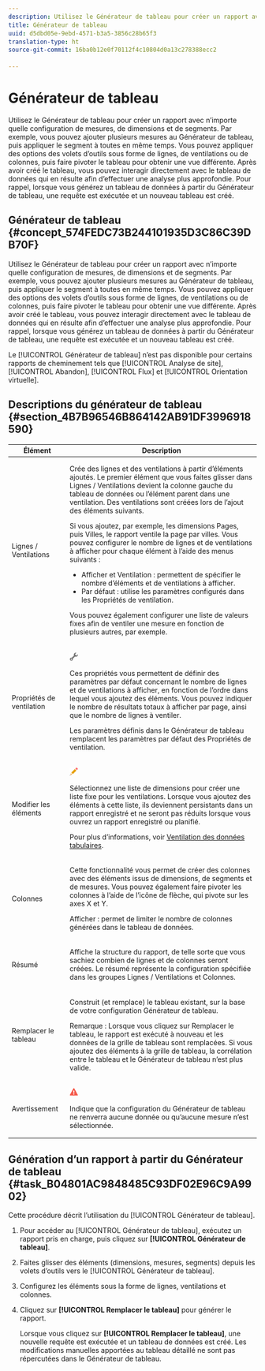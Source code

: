 ```yaml
---
description: Utilisez le Générateur de tableau pour créer un rapport avec n’importe quelle configuration de mesures, de dimensions et de segments. Par exemple, vous pouvez ajouter plusieurs mesures au Générateur de tableau, puis appliquer le segment à toutes en même temps. Vous pouvez appliquer des options des volets d’outils sous forme de lignes, de ventilations ou de colonnes, puis faire pivoter le tableau pour obtenir une vue différente. Après avoir créé le tableau, vous pouvez interagir directement avec le tableau de données qui en résulte afin d’effectuer une analyse plus approfondie. Pour rappel, lorsque vous générez un tableau de données à partir du Générateur de tableau, une requête est exécutée et un nouveau tableau est créé.
title: Générateur de tableau
uuid: d5dbd05e-9ebd-4571-b3a5-3856c28b65f3
translation-type: ht
source-git-commit: 16ba0b12e0f70112f4c10804d0a13c278388ecc2

---
```



# Générateur de tableau

Utilisez le Générateur de tableau pour créer un rapport avec n’importe quelle configuration de mesures, de dimensions et de segments. Par exemple, vous pouvez ajouter plusieurs mesures au Générateur de tableau, puis appliquer le segment à toutes en même temps. Vous pouvez appliquer des options des volets d’outils sous forme de lignes, de ventilations ou de colonnes, puis faire pivoter le tableau pour obtenir une vue différente. Après avoir créé le tableau, vous pouvez interagir directement avec le tableau de données qui en résulte afin d’effectuer une analyse plus approfondie. Pour rappel, lorsque vous générez un tableau de données à partir du Générateur de tableau, une requête est exécutée et un nouveau tableau est créé.

## Générateur de tableau {#concept_574FEDC73B244101935D3C86C39DB70F}

Utilisez le Générateur de tableau pour créer un rapport avec n’importe quelle configuration de mesures, de dimensions et de segments. Par exemple, vous pouvez ajouter plusieurs mesures au Générateur de tableau, puis appliquer le segment à toutes en même temps. Vous pouvez appliquer des options des volets d’outils sous forme de lignes, de ventilations ou de colonnes, puis faire pivoter le tableau pour obtenir une vue différente. Après avoir créé le tableau, vous pouvez interagir directement avec le tableau de données qui en résulte afin d’effectuer une analyse plus approfondie. Pour rappel, lorsque vous générez un tableau de données à partir du Générateur de tableau, une requête est exécutée et un nouveau tableau est créé.

Le [!UICONTROL Générateur de tableau] n’est pas disponible pour certains rapports de cheminement tels que [!UICONTROL Analyse de site], [!UICONTROL Abandon], [!UICONTROL Flux] et [!UICONTROL Orientation virtuelle].

## Descriptions du générateur de tableau {#section_4B7B96546B864142AB91DF3996918590}

<table id="table_C11D78E62DEF48A78B50EFB8669817BC"> 
 <thead> 
  <tr> 
   <th colname="col1" class="entry"> Élément </th> 
   <th colname="col2" class="entry"> Description </th> 
  </tr> 
 </thead>
 <tbody> 
  <tr> 
   <td colname="col1"> <span class="wintitle"> Lignes / Ventilations</span> </td> 
   <td colname="col2"> <p>Crée des lignes et des ventilations à partir d’éléments ajoutés. Le premier élément que vous faites glisser dans <span class="wintitle">Lignes / Ventilations</span> devient la colonne gauche du tableau de données ou l’élément parent dans une ventilation. Des ventilations sont créées lors de l’ajout des éléments suivants. </p> <p>Si vous ajoutez, par exemple, les dimensions Pages, puis Villes, le rapport ventile la page par villes. Vous pouvez configurer le nombre de lignes et de ventilations à afficher pour chaque élément à l’aide des menus suivants : </p> 
    <ul id="ul_702F215DFB814398B8F1879EDFEC103F"> 
     <li id="li_95C4DF2B33524C94BBD2E07397393300">  <span class="uicontrol">Afficher</span> et <span class="uicontrol">Ventilation</span> : permettent de spécifier le nombre d’éléments et de ventilations à afficher. </li> 
     <li id="li_D594C7F31A094D1EA1A070B80794E006"> <span class="uicontrol"> Par défaut</span> : utilise les paramètres configurés dans les <span class="wintitle">Propriétés de ventilation</span>. </li> 
    </ul> <p>Vous pouvez également configurer une liste de valeurs fixes afin de ventiler une mesure en fonction de plusieurs autres, par exemple. </p> </td> 
  </tr> 
  <tr> 
   <td colname="col1"> <span class="wintitle"> Propriétés de ventilation</span> </td> 
   <td colname="col2"> <p><img placement="inline"  src="assets/Settings_Illustrative.png" id="image_C46860621CF94E88AF592B8660F28E57"> </img> </p> <p>Ces propriétés vous permettent de définir des paramètres par défaut concernant le nombre de lignes et de ventilations à afficher, en fonction de l’ordre dans lequel vous ajoutez des éléments. Vous pouvez indiquer le nombre de résultats totaux à afficher par page, ainsi que le nombre de lignes à ventiler. </p> <p>Les paramètres définis dans le <span class="wintitle">Générateur de tableau</span> remplacent les paramètres par défaut des <span class="wintitle">Propriétés de ventilation</span>. </p> </td> 
  </tr> 
  <tr> 
   <td colname="col1"> <span class="wintitle"> Modifier les éléments</span> </td> 
   <td colname="col2"> <p><img  src="assets/Edit_Buttcon.png" id="image_E44BCC4B0BFF453D8564047E3DA2501A"> </img> </p> <p>Sélectionnez une liste de dimensions pour créer une liste fixe pour les ventilations. Lorsque vous ajoutez des éléments à cette liste, ils deviennent persistants dans un rapport enregistré et ne seront pas réduits lorsque vous ouvrez un rapport enregistré ou planifié. </p> <p>Pour plus d’informations, voir <a href="/help/analyze/ad-hoc-analysis/c-reports-configure.md#task_29BEE0AF09DA4625B9B44BAB77D7C841"  >Ventilation des données tabulaires</a>. </p> </td> 
  </tr> 
  <tr> 
   <td colname="col1"> <span class="wintitle"> Colonnes</span> </td> 
   <td colname="col2"> <p>Cette fonctionnalité vous permet de créer des colonnes avec des éléments issus de dimensions, de segments et de mesures. Vous pouvez également faire pivoter les colonnes à l’aide de l’icône de flèche, qui pivote sur les axes X et Y. </p> <p> <span class="uicontrol"> Afficher</span> : permet de limiter le nombre de colonnes générées dans le tableau de données. </p> </td> 
  </tr> 
  <tr> 
   <td colname="col1"> <span class="wintitle"> Résumé</span> </td> 
   <td colname="col2"> <p>Affiche la structure du rapport, de telle sorte que vous sachiez combien de lignes et de colonnes seront créées. Le résumé représente la configuration spécifiée dans les groupes <span class="uicontrol">Lignes / Ventilations</span> et <span class="uicontrol">Colonnes</span>. </p> </td> 
  </tr> 
  <tr> 
   <td colname="col1"> <span class="wintitle"> Remplacer le tableau</span> </td> 
   <td colname="col2"> <p>Construit (et remplace) le tableau existant, sur la base de votre configuration <span class="wintitle">Générateur de tableau</span>. </p> <p>Remarque : Lorsque vous cliquez sur <span class="uicontrol">Remplacer le tableau</span>, le rapport est exécuté à nouveau et les données de la grille de tableau sont remplacées. Si vous ajoutez des éléments à la grille de tableau, la corrélation entre le tableau et le <span class="wintitle">Générateur de tableau</span> n’est plus valide. </p> </td> 
  </tr> 
  <tr> 
   <td colname="col1"> Avertissement </td> 
   <td colname="col2"> <p><img id="image_619E1068C6084D41853DA3DD6B85DFC9"  src="assets/AlertRed_Illustrative.png" placement="inline" /> </p> <p>Indique que la configuration du <span class="wintitle">Générateur de tableau</span> ne renverra aucune donnée ou qu’aucune mesure n’est sélectionnée. </p> </td> 
  </tr> 
 </tbody> 
</table>

## Génération d’un rapport à partir du Générateur de tableau {#task_B04801AC9848485C93DF02E96C9A9902}

Cette procédure décrit l’utilisation du [!UICONTROL Générateur de tableau].

<!-- 

t_table_builder.xml

 -->

1. Pour accéder au [!UICONTROL Générateur de tableau], exécutez un rapport pris en charge, puis cliquez sur **[!UICONTROL Générateur de tableau]**.
1. Faites glisser des éléments (dimensions, mesures, segments) depuis les volets d’outils vers le [!UICONTROL Générateur de tableau].
1. Configurez les éléments sous la forme de lignes, ventilations et colonnes.
1. Cliquez sur **[!UICONTROL Remplacer le tableau]** pour générer le rapport.

   Lorsque vous cliquez sur **[!UICONTROL Remplacer le tableau]**, une nouvelle requête est exécutée et un tableau de données est créé. Les modifications manuelles apportées au tableau détaillé ne sont pas répercutées dans le Générateur de tableau.

